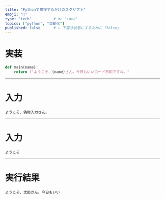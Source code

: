 ```yaml
---
title: "Pythonで挨拶するだけのスクリプト"
emoji: "🐍"
type: "tech"          # or "idea"
topics: ["python", "自動化"]
published: false      # ← 下書き状態にするために「false」
---
```


# 実装

```python
def main(name):
    return f"ようこそ、{name}さん。今日もいいコード日和ですね。"
```

---

# 入力

```hello_02_in
ようこそ、偽物入力さん。
```

---

# 入力

```hello_01_in
ようこそ
```

---

# 実行結果

```hello_01_out
ようこそ、太郎さん。今日もいい
```
